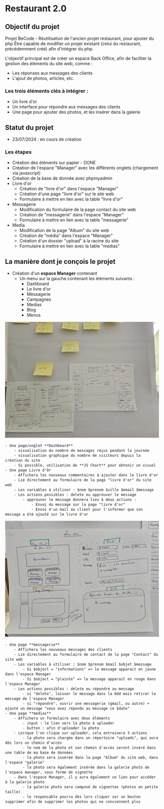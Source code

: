 # Restaurant 2.0

## Objectif du projet
Projet BeCode - Réutilisation de l'ancien projet restaurant, pour ajouter du php
Être capable de modifier un projet existant (celui du restaurant, précédemment créé) afin d'intégrer du php.


L'objectif principal est de créer un espace Back Office, afin de faciliter la gestion des éléments du site web, comme :
 - Les réponses aux messages des clients
 - L'ajout de photos, articles, etc.

### Les trois éléments clés à intégrer :
 - Un livre d'or
 - Un interface pour répondre aux messages des clients
 - Une page pour ajouter des photos, et les insérer dans la galerie

## Statut du projet
 - 23/07/2024 : en cours de création

### Les étapes
 - Création des éléments sur papier - DONE
 - Création de l'espace "Manager" avec les différents onglets (chargement via javascript)
 - Création de la base de donnée avec phpmyadmin
 - Livre d'or
    - Création de "livre d'or" dans l'espace "Manager"
    - Création d'une page "livre d'or" sur le site web
    - Formulaire à mettre en lien avec la table "livre d'or"
 - Messagerie
    - Modification du formulaire de la page contact du site web
    - Création de "messagerie" dans l'espace "Manager"
    - Formulaire à mettre en lien avec la table "messagerie"
 - Media
    - Modification de la page "Album" du site web
    - Création de "média" dans l'espace "Manager"
    - Création d'un dossier "upload" à la racine du site
    - Formulaire à mettre en lien avec la table "medias"



## La manière dont je conçois le projet
 - Création d'un **espace Manager** contenant
    - Un menu sur la gauche contenant les éléments suivants :
        - Dashboard
        - Le livre d'or
        - Messagerie
        - Campagnes
        - Medias
        - Blog
        - Menus

![plan général](/Photo_02.jpg)

    - Une page/onglet **Dashboard**
        - visualisation du nombre de messages reçus pendant la journée
        - visualisation graphique du nombre de visiteurs depuis la création du site
        - Si possible, utilisation de **JS Chart** pour obtenir un visuel
    - Une page Livre d'Or
        - Affichera les nouveaux commentaires à ajouter dans le livre d'or
        - Lié directement au formulaire de la page "livre d'or" du site web
        - Les variables à utiliser : $nom $prenom $ville $email $message
        - Les actions possibles : delete ou approuver le message
            - approuver le message donnera lieu à deux actions :
                - Envoi du message sur la page "livre d'or"
                - Envoi d'un mail au client pour l'informer que son message a été ajouté sur le livre d'or
    
![présentation du livre d'or](/Photo_01.jpg)

    - Une page **messagerie**
        - Affichera les nouveaux messages des clients
        - Lié directement au formulaire de contact de la page "Contact" du site web
        - Les variables à utiliser : $nom $prenom $mail $objet $message
            - Si $object = "informations" => le message apparait en jaune dans l'espace Manager
            - Si $object = "plainte" => le message apparait en rouge dans l'espace Manager
        - Les actions possibles : delete ou répondre au message
            - si "delete", laisser le message dans la bdd mais retirer le message de l'espace Manager
            - si "répondre", ouvrir une messagerie (gmail, ou autre) + ajouté un message "vous avez répondu au message ce $date"
    - Une page **medias**
        - Affichera un formulaire avec deux éléments
            - input : le lien vers la photo à uploader
            - button : afin d'uploader la photo
        - Lorsque l'on clique sur uploader, cela entrainera 3 actions
            - la photo sera chargée dans un répertoire "uploads", qui aura dès lors un chemin d'accès
            - le nom de la photo et son chemin d'accès seront inséré dans une table de ma base de données
            - la photo sera insérée dans la page "Album" du site web, dans l'espace "galerie"
            - la photo sera également insérée dans la galerie photo de l'espace manager, sous forme de vignette
        - Dans l'espace Manager, il y aura également un lien pour accéder à la galerie photo
            - la galerie photo sera composé de vignettes (photos en petite taille)
            - le responsable pourra dès lors cliquer sur un bouton supprimer afin de supprimer les photos qui ne conviennent plus


